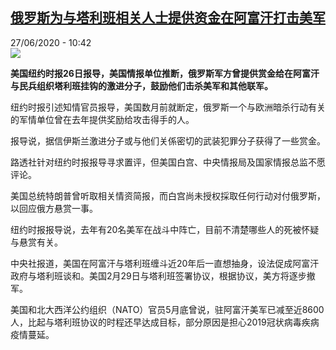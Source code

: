 <!--1593251722000-->
[俄罗斯为与塔利班相关人士提供资金在阿富汗打击美军](http://www.rfi.fr//cn/%E5%9B%BD%E9%99%85/20200627-%E4%BF%84%E7%BD%97%E6%96%AF%E4%B8%BA%E4%B8%8E%E5%A1%94%E5%88%A9%E7%8F%AD%E7%9B%B8%E5%85%B3%E4%BA%BA%E5%A3%AB%E6%8F%90%E4%BE%9B%E8%B5%84%E9%87%91%E5%9C%A8%E9%98%BF%E5%AF%8C%E6%B1%97%E6%89%93%E5%87%BB%E7%BE%8E%E5%86%9B)
------

<div>27/06/2020 - 10:42</div><img src="https://s.rfi.fr/media/display/35834898-b213-11ea-b1f9-005056bf87d6/w:310/p:16x9/47c47e9de40daa5dbf2ef2ee13f3d061b5e562c1.jpg"><p><strong>美国纽约时报26日报导，美国情报单位推断，俄罗斯军方曾提供赏金给在阿富汗与民兵组织塔利班挂钩的激进分子，鼓励他们击杀美军和其他联军。</strong></p><div class="t-content__body u-clearfix"><div class="m-interstitial"></div><p>纽约时报引述知情官员报导，美国数月前就断定，俄罗斯一个与欧洲暗杀行动有关的军情单位曾在去年提供奖励给攻击得手的人。</p><p>报导说，据信伊斯兰激进分子或与他们关係密切的武装犯罪分子获得了一些赏金。</p><p>路透社针对纽约时报报导寻求置评，但美国白宫、中央情报局及国家情报总监不愿评论。</p><p>美国总统特朗普曾听取相关情资简报，而白宫尚未授权採取任何行动对付俄罗斯，以回应俄方悬赏一事。</p><p>纽约时报报导说，去年有20名美军在战斗中阵亡，目前不清楚哪些人的死被怀疑与悬赏有关。</p><p>中央社报道，美国在阿富汗与塔利班缠斗近20年后一直想抽身，设法促成阿富汗政府与塔利班谈和。美国2月29日与塔利班签署协议，根据协议，美方将逐步撤军。</p><p>美国和北大西洋公约组织（NATO）官员5月底曾说，驻阿富汗美军已减至近8600人，比起与塔利班协议的时程还早达成目标，部分原因是担心2019冠状病毒疾病疫情蔓延。</p><div class="o-self-promo o-self-promo--nl o-self-promo--hidden" data-selfpromo-newsletter></div><div class="o-self-promo o-self-promo--app o-self-promo--hidden" data-selfpromo-app></div></div>
